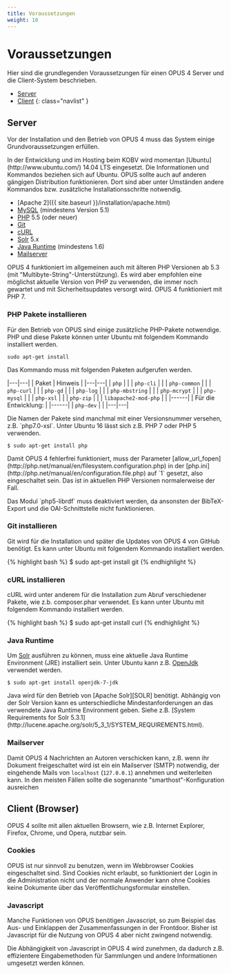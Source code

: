 ```yaml
---
title: Voraussetzungen
weight: 10
---
```


# Voraussetzungen

Hier sind die grundlegenden Voraussetzungen für einen OPUS 4 Server und die Client-System beschrieben.

* [Server](#server)
* [Client](#client-browser)
{: class="navlist" }

## Server

Vor der Installation und den Betrieb von OPUS 4 muss das System einige Grundvoraussetzungen erfüllen.

<p class="note" markdown="1">
In der Entwicklung und im Hosting beim KOBV wird momentan [Ubuntu](http://www.ubuntu.com/) 14.04 LTS eingesetzt. Die
Informationen und Kommandos beziehen sich auf Ubuntu. OPUS sollte auch auf anderen gängigen Distribution funktionieren.
Dort sind aber unter Umständen andere Kommandos bzw. zusätzliche Installationsschritte notwendig.
</p>

* [Apache 2]({{ site.baseurl }}/installation/apache.html)
* [MySQL](https://www.mysql.com/) (mindestens Version 5.1)
* [PHP](http://php.net/) 5.5 (oder neuer)
* [Git](https://git-scm.com/)
* [cURL](https://curl.haxx.se/)
* [Solr][SOLR] 5.x
* [Java Runtime](#java-runtime) (mindestens 1.6)
* [Mailserver](#mailserver)

OPUS 4 funktioniert im allgemeinen auch mit älteren PHP Versionen ab 5.3 (mit "Multibyte-String"-Unterstützung). Es
wird aber empfohlen eine möglichst aktuelle Version von PHP zu verwenden, die immer noch gewartet und mit
Sicherheitsupdates versorgt wird. OPUS 4 funktioniert mit PHP 7. 

### PHP Pakete installieren

Für den Betrieb von OPUS sind einige zusätzliche PHP-Pakete notwendige. PHP und diese Pakete können unter Ubuntu
mit folgendem Kommando installiert werden.

    sudo apt-get install

Das Kommando muss mit folgenden Paketen aufgerufen werden.

|---|---|
| Paket | Hinweis |
|---|---|
| `php` | |
| `php-cli` | |
| `php-common` | |
| `php-curl` | |
| `php-gd` | |
| `php-log` | |
| `php-mbstring` | |
| `php-mcrypt` | |
| `php-mysql` | |
| `php-xsl` | |
| `php-zip` | |
| `libapache2-mod-php` | |
|------|
| Für die Entwicklung: |
|------|
| `php-dev` | |
|---|---|

<p class="note" markdown="1">
Die Namen der Pakete sind manchmal mit einer Versionsnummer versehen, 
z.B. `php7.0-xsl`. Unter Ubuntu 16 lässt sich z.B. PHP 7 oder PHP 5 
verwenden.
</p>

    $ sudo apt-get install php

<p class="warning" markdown="1">
Damit OPUS 4 fehlerfrei funktioniert, muss der Parameter
[allow_url_fopen](http://php.net/manual/en/filesystem.configuration.php) in der
[php.ini](http://php.net/manual/en/configuration.file.php) auf `1` gesetzt, also eingeschaltet sein. Das
ist in aktuellen PHP Versionen normalerweise der Fall.
</p>

<p class="warning" markdown="1">
Das Modul `php5-librdf` muss deaktiviert werden, da ansonsten der BibTeX-Export und die OAI-Schnittstelle nicht
funktionieren.
</p>

### Git installieren

Git wird für die Installation und später die Updates von OPUS 4 von GitHub benötigt. Es kann unter Ubuntu mit
folgendem Kommando installiert werden.

{% highlight bash %}
$ sudo apt-get install git
{% endhighlight %}

### cURL installieren

cURL wird unter anderem für die Installation zum Abruf verschiedener Pakete, wie z.b. composer.phar verwendet. Es kann unter Ubuntu mit
folgendem Kommando installiert werden.

{% highlight bash %}
$ sudo apt-get install curl
{% endhighlight %}

### Java Runtime

Um [Solr][SOLR] ausführen zu können, muss eine aktuelle Java Runtime Environment (JRE) installiert sein.
Unter Ubuntu kann z.B. [OpenJdk](http://openjdk.java.net/) verwendet werden.

    $ sudo apt-get install openjdk-7-jdk

<p class="note" markdown="1">
Java wird für den Betrieb von [Apache Solr][SOLR] benötigt. Abhängig von der Solr Version kann es unterschiedliche
Mindestanforderungen an das verwendete Java Runtime Environment geben. Siehe z.B.
[System Requirements for Solr 5.3.1](http://lucene.apache.org/solr/5_3_1/SYSTEM_REQUIREMENTS.html).
</p>

### Mailserver

Damit OPUS 4 Nachrichten an Autoren verschicken kann, z.B. wenn ihr Dokument freigeschaltet wird ist ein ein Mailserver
(SMTP) notwendig, der eingehende Mails von `localhost` (`127.0.0.1`) annehmen und weiterleiten kann. In den meisten
Fällen sollte die sogenannte "smarthost"-Konfiguration ausreichen

## Client (Browser)

OPUS 4 sollte mit allen aktuellen Browsern, wie z.B. Internet Explorer, Firefox, Chrome, und Opera, nutzbar sein.

### Cookies

<p class="warning">
OPUS ist nur sinnvoll zu benutzen, wenn im Webbrowser Cookies eingeschaltet sind. Sind
Cookies nicht erlaubt, so funktioniert der Login in die Administration nicht und der normale Anwender
kann ohne Cookies keine Dokumente über das Veröffentlichungsformular einstellen.
</p>

### Javascript

Manche Funktionen von OPUS benötigen Javascript, so zum Beispiel das Aus- und Einklappen der Zusammenfassungen in der
Frontdoor. Bisher ist Javascript für die Nutzung von OPUS 4 aber nicht zwingend notwendig.

<p class="note">
Die Abhängigkeit von Javascript in OPUS 4 wird zunehmen, da dadurch z.B. effizientere Eingabemethoden für Sammlungen
und andere Informationen umgesetzt werden können.
</p>

[SOLR]: http://lucene.apache.org/solr
